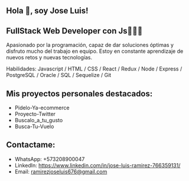 ## Hola 👋, soy Jose Luis!

## FullStack Web Developer con Js👨🏽‍💻

Apasionado por la programación, capaz de dar soluciones óptimas y disfruto mucho del trabajo en equipo.
Estoy en constante aprendizaje de nuevos retos y nuevas tecnologías.

Habilidades: Javascript / HTML / CSS / React / Redux / Node / Express / PostgreSQL / Oracle / SQL / Sequelize / Git

## Mis proyectos personales destacados:
* Pidelo-Ya-ecommerce
* Proyecto-Twitter
* Buscalo_a_tu_gusto
* Busca-Tu-Vuelo

## Contactame:
* WhatsApp: +573208900047
* LinkedIn: https://www.linkedin.com/in/jose-luis-ramirez-766359131/
* Email: ramirezjoseluis676@gmail.com

